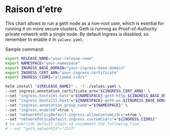 # Raison d'etre

This chart allows to run a geth node as a non-root user, which is esential for running it on more secure clusters. Geth is running as Proof-of-Authority private network with a single node. By default ingress is disabled, so remember to enable it in `values.yaml`.

Sample command:
```bash
export RELEASE_NAME="your-release-name"
export NAMESPACE="your-namespace"
export INGRESS_BASE_DOMAIN="your-ingress-base-domain"
export INGRESS_CERT_ARN="your-ingress-certificate"
export INGRESS_CIDRS="allowed-cidrs"

helm install "${RELEASE_NAME}" . -f ./values.yaml \
--set ingress.annotation_certificate_arn="${INGRESS_CERT_ARN}" \
--set "ingress.hosts[0].host"="${NAMESPACE}-geth-http.${INGRESS_BASE_DOMAIN}" \
--set "ingress.hosts[1].host"="${NAMESPACE}-geth-ws.${INGRESS_BASE_DOMAIN}" \
--set "ingress.annotation_group_name"="${NAMESPACE}" \
--set "ingress.enabled"=true \
--set "networkPolicyDefault.ingress.allowCustomCidrs"=true \
--set "networkPolicyDefault.ingress.customCidrs"="${INGRESS_CIDRS}"
# to override default chain id uncomment the following line
# --set "geth.networkId"="2337"
```
